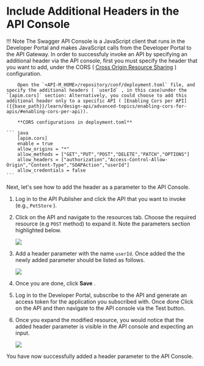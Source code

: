 # Include Additional Headers in the API Console




!!! Note
        The Swagger API Console is a JavaScript client that runs in the Developer Portal and makes JavaScript calls from the Developer Portal to the API Gateway. In order to successfuly invoke an API by specifying an additional header via the API console, first you must specify the header that you want to add, under the CORS ( [Cross Origin Resource Sharing](https://developer.mozilla.org/en-US/docs/Web/HTTP/CORS) ) configuration.


        Open the `<API-M_HOME>/repository/conf/deployment.toml` file, and specify the additional headers ( `userId` , in this case)under the `[apim.cors]` section: Alternatively, you could choose to add this additional header only to a specific API ( [Enabling Cors per API]({{base_path}}/learn/design-api/advanced-topics/enabling-cors-for-apis/#enabling-cors-per-api)).

        **CORS configurations in deployment.toml**

    ``` java
        [apim.cors]
        enable = true
        allow_origins = "*"
        allow_methods = ["GET","PUT","POST","DELETE","PATCH","OPTIONS"]
        allow_headers = ["authorization","Access-Control-Allow-Origin","Content-Type","SOAPAction","userId"]
        allow_credentials = false
    ```


Next, let's see how to add the header as a parameter to the API Console.

1.  Log in to the API Publisher and click the API that you want to invoke (e.g., `PetStore` ).
2.  Click on the API and navigate to the resources tab. Choose the required resource (e.g `POST` method) to expand it. Note the parameters section highlighted below.

    ![]({{base_path}}/assets/img/learn/resource-parameters.png)

3.  Add a header parameter with the name `userId`. Once added the the newly added parameter should be listed as follows.

    ![]({{base_path}}/assets/img/learn/add-header-parameter.png)

4.  Once you are done, click **Save** .

5.  Log in to the Developer Portal, subscribe to the API and generate an access token for the application you subscribed with. Once done Click on the API and then navigate to the API console via the Test button.
    
8.  Once you expand the modified resource, you would notice that the added header parameter is visible in the API console and expecting an input.

    ![]({{base_path}}/assets/img/learn/header-parameter-api-console.png)

   
You have now successfully added a header parameter to the API Console.




